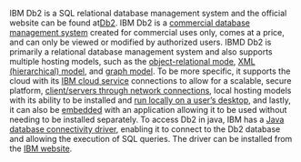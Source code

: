 IBM Db2 is a SQL relational database management system and the official website can be found at[Db2](https://www.ibm.com/products/db2). IBM Db2 is a [commercial database management system](https://www.navisite.com/blog/open-source-vs-commercial-database-systems/) created for commercial uses only, comes at a price, and can only be viewed or modified by authorized users. IBMD Db2 is primarily a relational database management system and also supports multiple hosting models, such as the [object-relational mode](https://www.ibm.com/docs/en/db2-for-zos/11?topic=programs-db2-object-relational-extensions), [XML (hierarchical) model](https://www.ibm.com/docs/en/db2/11.5?topic=purexml-overview), and [graph model](https://www.ibm.com/docs/en/db2/11.5?topic=deployments-db2-graph). To be more specific, it supports the cloud with its [IBM cloud service](https://www.ibm.com/cloud/db2-on-cloud) connections to allow for a scalable, secure platform, [client/servers through network connections](https://www.ibm.com/docs/en/db2/10.1.0?topic=SSEPGG_10.1.0/com.ibm.db2.luw.qb.client.doc/doc/c0022616.htm), local hosting models with its ability to be installed and [run locally on a user’s desktop](https://www.ibm.com/downloads/cas/VXK0EBNP), and lastly, it can also be [embedded](https://www.ibm.com/downloads/cas/VXK0EBNP) with an application allowing it to be used without needing to be installed separately. To access Db2 in java, IBM has a [Java database connectivity driver](https://stackoverflow.com/questions/8411844/what-is-the-db2-jdbc-driver-or-where-can-i-get-it-from), enabling it to connect to the Db2 database and allowing the execution of SQL queries. The driver can be installed from the [IBM website](https://www.ibm.com/support/pages/db2-jdbc-driver-versions-and-downloads). 
